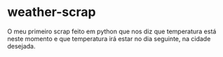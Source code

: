 # weather-scrap
O meu primeiro scrap feito em python que nos diz que temperatura está neste momento e que temperatura irá estar no dia seguinte, na cidade desejada.
